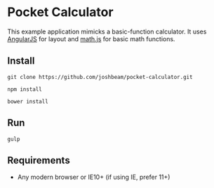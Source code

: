 # Pocket Calculator

This example application mimicks a basic-function calculator. It uses <a href="https://angularjs.org/">AngularJS</a> for layout and <a href="http://mathjs.org/">math.js</a> for basic math functions.

## Install

```
git clone https://github.com/joshbeam/pocket-calculator.git

npm install

bower install
```

## Run

```
gulp
```

## Requirements

- Any modern browser or IE10+ (if using IE, prefer 11+)